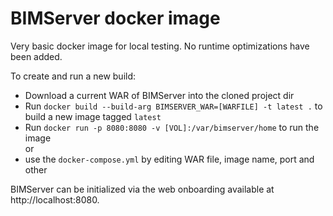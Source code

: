 # BIMServer docker image

Very basic docker image for local testing. No runtime optimizations have been added. 

To create and run a new build:

* Download a current WAR of BIMServer into the cloned project dir
* Run `docker build --build-arg BIMSERVER_WAR=[WARFILE] -t latest .` to build a new image tagged `latest`
* Run `docker run -p 8080:8080 -v [VOL]:/var/bimserver/home` to run the image   
or
* use the `docker-compose.yml` by editing WAR file, image name, port and other

BIMServer can be initialized via the web onboarding available at http://localhost:8080.
